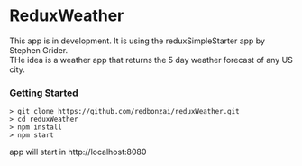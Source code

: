 # ReduxWeather

This app is in development.  It is using the reduxSimpleStarter app by Stephen Grider.  
THe idea is a weather app that returns the 5 day weather forecast of any US city. 
### Getting Started

```
> git clone https://github.com/redbonzai/reduxWeather.git
> cd reduxWeather
> npm install
> npm start
```
app will start in http://localhost:8080

